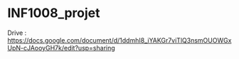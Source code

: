 # INF1008_projet

Drive : 
https://docs.google.com/document/d/1ddmhI8_iYAKGr7viTlQ3nsmOUOWGxUpN-cJAooyGH7k/edit?usp=sharing
